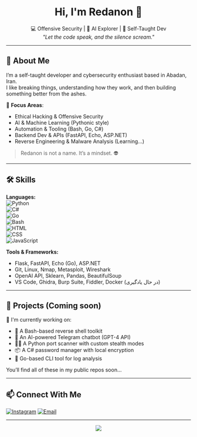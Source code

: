 <h1 align="center">Hi, I'm Redanon 👾</h1>
<p align="center">
  💻 Offensive Security | 🤖 AI Explorer | 🧠 Self-Taught Dev <br/>
  <i>"Let the code speak, and the silence scream."</i>
</p>

---

## 🧬 About Me

I’m a self-taught developer and cybersecurity enthusiast based in Abadan, Iran.  
I like breaking things, understanding how they work, and then building something better from the ashes.  

🧠 **Focus Areas**:
- Ethical Hacking & Offensive Security  
- AI & Machine Learning (Pythonic style)  
- Automation & Tooling (Bash, Go, C#)  
- Backend Dev & APIs (FastAPI, Echo, ASP.NET)  
- Reverse Engineering & Malware Analysis (Learning...)

> Redanon is not a name. It’s a mindset. 👽

---

## 🛠 Skills

**Languages:**  
![Python](https://img.shields.io/badge/-Python-333?style=flat&logo=python)  
![C#](https://img.shields.io/badge/-C%23-333?style=flat&logo=csharp)  
![Go](https://img.shields.io/badge/-Go-333?style=flat&logo=go)  
![Bash](https://img.shields.io/badge/-Bash-333?style=flat&logo=gnubash)  
![HTML](https://img.shields.io/badge/-HTML5-333?style=flat&logo=html5)  
![CSS](https://img.shields.io/badge/-CSS3-333?style=flat&logo=css3)  
![JavaScript](https://img.shields.io/badge/-JavaScript-333?style=flat&logo=javascript)

**Tools & Frameworks:**  
- Flask, FastAPI, Echo (Go), ASP.NET  
- Git, Linux, Nmap, Metasploit, Wireshark  
- OpenAI API, Sklearn, Pandas, BeautifulSoup  
- VS Code, Ghidra, Burp Suite, Fiddler, Docker (در حال یادگیری)

---

## 🚧 Projects (Coming soon)

🧪 I'm currently working on:

- 🔐 A Bash-based reverse shell toolkit  
- 🤖 An AI-powered Telegram chatbot (GPT-4 API)  
- 🕵️‍♂️ A Python port scanner with custom stealth modes  
- 📦 A C# password manager with local encryption  
- 🧰 Go-based CLI tool for log analysis

You’ll find all of these in my public repos soon...

---

## 📫 Connect With Me

[![Instagram](https://img.shields.io/badge/-@0xredanon-black?style=flat&logo=instagram)](https://instagram.com/imahdi.ar)
[![Email](https://img.shields.io/badge/-Email-black?style=flat&logo=gmail)](media.mahdiaria@gmail.com)

---

<p align="center">
  <img src="https://capsule-render.vercel.app/api?type=waving&color=gradient&height=120&section=footer"/>
</p>
